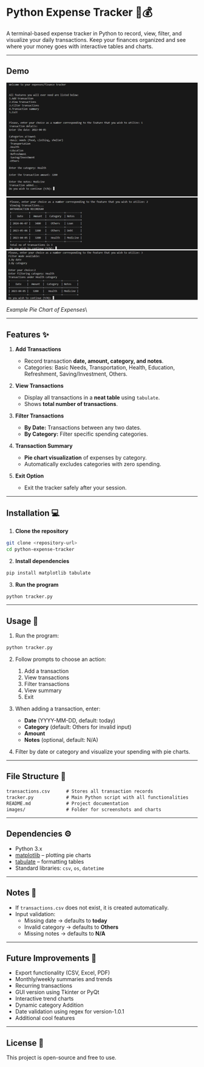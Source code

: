 # Python Expense Tracker 🧾💰

&#x20;

A terminal-based expense tracker in Python to record, view, filter, and visualize your daily transactions. Keep your finances organized and see where your money goes with interactive tables and charts.

---

## Demo

![Demo_image_01](images/add_transaction_demo.png)
![Demo_image_02](images/view_transaction_demo.png)
![Demo_image_03](images/filter_transaction_demo.png)

*Example Pie Chart of Expenses*\


---

## Features ✨

1. **Add Transactions**

   - Record transaction **date, amount, category, and notes**.
   - Categories: Basic Needs, Transportation, Health, Education, Refreshment, Saving/Investment, Others.

2. **View Transactions**

   - Display all transactions in a **neat table** using `tabulate`.
   - Shows **total number of transactions**.

3. **Filter Transactions**

   - **By Date:** Transactions between any two dates.
   - **By Category:** Filter specific spending categories.

4. **Transaction Summary**

   - **Pie chart visualization** of expenses by category.
   - Automatically excludes categories with zero spending.

5. **Exit Option**

   - Exit the tracker safely after your session.

---

## Installation 💻

1. **Clone the repository**

```bash
git clone <repository-url>
cd python-expense-tracker
```

2. **Install dependencies**

```bash
pip install matplotlib tabulate
```

3. **Run the program**

```bash
python tracker.py
```

---

## Usage 🎯

1. Run the program:

```bash
python tracker.py
```

2. Follow prompts to choose an action:

   1. Add a transaction
   2. View transactions
   3. Filter transactions
   4. View summary
   5. Exit

3. When adding a transaction, enter:

   - **Date** (YYYY-MM-DD, default: today)
   - **Category** (default: Others for invalid input)
   - **Amount**
   - **Notes** (optional, default: N/A)

4. Filter by date or category and visualize your spending with pie charts.

---

## File Structure 📂

```
transactions.csv      # Stores all transaction records
tracker.py            # Main Python script with all functionalities
README.md             # Project documentation
images/               # Folder for screenshots and charts
```

---

## Dependencies ⚙️

- Python 3.x
- [matplotlib](https://matplotlib.org/) – plotting pie charts
- [tabulate](https://pypi.org/project/tabulate/) – formatting tables
- Standard libraries: `csv`, `os`, `datetime`

---

## Notes 📝

- If `transactions.csv` does not exist, it is created automatically.
- Input validation:
  - Missing date → defaults to **today**
  - Invalid category → defaults to **Others**
  - Missing notes → defaults to **N/A**

---

## Future Improvements 🚀

- Export functionality (CSV, Excel, PDF)
- Monthly/weekly summaries and trends
- Recurring transactions
- GUI version using Tkinter or PyQt
- Interactive trend charts
- Dynamic category Addition
- Date validation using regex for version-1.0.1
- Additional cool features

---

## License 📜

This project is open-source and free to use.

